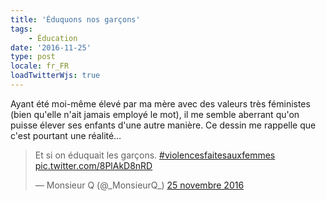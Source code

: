 ```yaml
---
title: 'Éduquons nos garçons'
tags:
    - Éducation
date: '2016-11-25'
type: post
locale: fr_FR
loadTwitterWjs: true
---
```


Ayant été moi-même élevé par ma mère avec des valeurs très féministes (bien qu'elle n'ait jamais employé le mot), il me semble aberrant qu'on puisse élever ses enfants d'une autre manière. Ce dessin me rappelle que c'est pourtant une réalité…

<!-- more -->

<blockquote class="twitter-tweet" data-lang="fr"><p lang="fr" dir="ltr">Et si on éduquait les garçons. <a href="https://twitter.com/hashtag/violencesfaitesauxfemmes?src=hash">#violencesfaitesauxfemmes</a> <a href="https://t.co/8PlAkD8nRD">pic.twitter.com/8PlAkD8nRD</a></p>&mdash; Monsieur Q (@_MonsieurQ_) <a href="https://twitter.com/_MonsieurQ_/status/802157382218510336">25 novembre 2016</a></blockquote>
